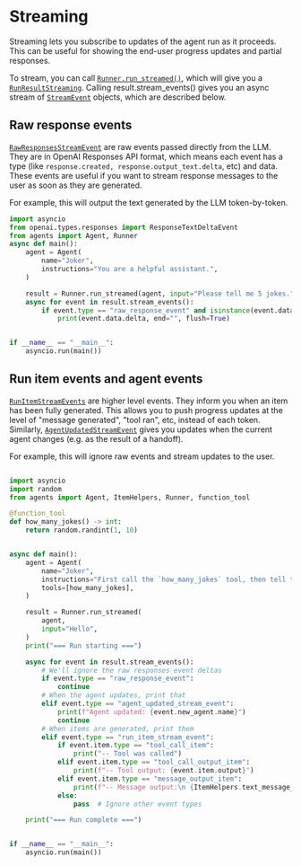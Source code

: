 # **Streaming**

Streaming lets you subscribe to updates of the agent run as it proceeds. This can be useful for showing the end-user progress updates and partial responses.

To stream, you can call [`Runner.run_streamed()`](https://openai.github.io/openai-agents-python/ref/run/#agents.run.Runner.run_streamed), which will give you a [`RunResultStreaming`](https://openai.github.io/openai-agents-python/ref/result/#agents.result.RunResultStreaming). Calling result.stream_events() gives you an async stream of [`StreamEvent`](https://openai.github.io/openai-agents-python/ref/stream_events/#agents.stream_events.StreamEvent) objects, which are described below.

## **Raw response events**
[`RawResponsesStreamEvent`](https://openai.github.io/openai-agents-python/ref/stream_events/#agents.stream_events.RawResponsesStreamEvent) are raw events passed directly from the LLM. They are in OpenAI Responses API format, which means each event has a type (like `response.created, response.output_text.delta`, etc) and data. These events are useful if you want to stream response messages to the user as soon as they are generated.

For example, this will output the text generated by the LLM token-by-token.

```python
import asyncio
from openai.types.responses import ResponseTextDeltaEvent
from agents import Agent, Runner
async def main():
    agent = Agent(
        name="Joker",
        instructions="You are a helpful assistant.",
    )

    result = Runner.run_streamed(agent, input="Please tell me 5 jokes.")
    async for event in result.stream_events():
        if event.type == "raw_response_event" and isinstance(event.data, ResponseTextDeltaEvent):
            print(event.data.delta, end="", flush=True)


if __name__ == "__main__":
    asyncio.run(main())
```

## **Run item events and agent events**

[`RunItemStreamEvents`](https://openai.github.io/openai-agents-python/ref/stream_events/#agents.stream_events.RunItemStreamEvent) are higher level events. They inform you when an item has been fully generated. This allows you to push progress updates at the level of "message generated", "tool ran", etc, instead of each token. Similarly, [`AgentUpdatedStreamEvent`](https://openai.github.io/openai-agents-python/ref/stream_events/#agents.stream_events.AgentUpdatedStreamEvent) gives you updates when the current agent changes (e.g. as the result of a handoff).

For example, this will ignore raw events and stream updates to the user.

```python

import asyncio
import random
from agents import Agent, ItemHelpers, Runner, function_tool

@function_tool
def how_many_jokes() -> int:
    return random.randint(1, 10)


async def main():
    agent = Agent(
        name="Joker",
        instructions="First call the `how_many_jokes` tool, then tell that many jokes.",
        tools=[how_many_jokes],
    )

    result = Runner.run_streamed(
        agent,
        input="Hello",
    )
    print("=== Run starting ===")

    async for event in result.stream_events():
        # We'll ignore the raw responses event deltas
        if event.type == "raw_response_event":
            continue
        # When the agent updates, print that
        elif event.type == "agent_updated_stream_event":
            print(f"Agent updated: {event.new_agent.name}")
            continue
        # When items are generated, print them
        elif event.type == "run_item_stream_event":
            if event.item.type == "tool_call_item":
                print("-- Tool was called")
            elif event.item.type == "tool_call_output_item":
                print(f"-- Tool output: {event.item.output}")
            elif event.item.type == "message_output_item":
                print(f"-- Message output:\n {ItemHelpers.text_message_output(event.item)}")
            else:
                pass  # Ignore other event types

    print("=== Run complete ===")


if __name__ == "__main__":
    asyncio.run(main())
```
